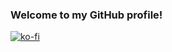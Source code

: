 ### Welcome to my GitHub profile!

[![ko-fi](https://ko-fi.com/img/githubbutton_sm.svg)](https://ko-fi.com/J3J7P233R)
